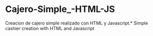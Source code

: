 # Cajero-Simple_-HTML-JS
Creacion de cajero simple realizado con HTML y Javascript.*
Simple cashier creation with HTML and Javascript
